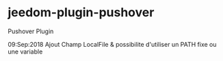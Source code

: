 # jeedom-plugin-pushover
Pushover Plugin

09:Sep:2018 Ajout Champ LocalFile & possibilite d'utiliser un PATH fixe ou une variable 
